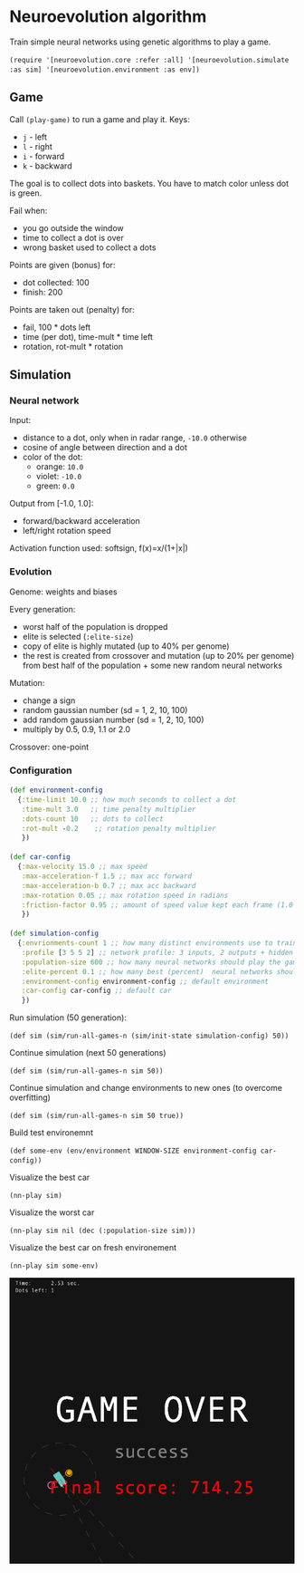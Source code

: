 # Neuroevolution algorithm

Train simple neural networks using genetic algorithms to play a game.

`(require '[neuroevolution.core :refer :all]
          '[neuroevolution.simulate :as sim]
		  '[neuroevolution.environment :as env])`

## Game

Call `(play-game)` to run a game and play it. Keys:

- `j` - left
- `l` - right
- `i` - forward
- `k` - backward

The goal is to collect dots into baskets. You have to match color unless dot is green.

Fail when:
- you go outside the window
- time to collect a dot is over
- wrong basket used to collect a dots

Points are given (bonus) for:
- dot collected: 100
- finish: 200 

Points are taken out (penalty) for:
- fail, 100 * dots left
- time (per dot), time-mult * time left
- rotation, rot-mult * rotation

## Simulation

### Neural network

Input:

- distance to a dot, only when in radar range, `-10.0` otherwise
- cosine of angle between direction and a dot
- color of the dot:
  - orange: `10.0`
  - violet: `-10.0`
  - green: `0.0`

Output from [-1.0, 1.0]:
- forward/backward acceleration
- left/right rotation speed

Activation function used: softsign, f(x)=x/(1+|x|)

### Evolution

Genome: weights and biases

Every generation:

- worst half of the population is dropped
- elite is selected (`:elite-size`)
- copy of elite is highly mutated (up to 40% per genome)
- the rest is created from crossover and mutation (up to 20% per genome) from best half of the population + some new random neural networks

Mutation:
- change a sign
- random gaussian number (sd = 1, 2, 10, 100)
- add random gaussian number (sd = 1, 2, 10, 100)
- multiply by 0.5, 0.9, 1.1 or 2.0

Crossover: one-point

### Configuration

```clojure
(def environment-config
  {:time-limit 10.0 ;; how much seconds to collect a dot
   :time-mult 3.0   ;; time penalty multiplier
   :dots-count 10   ;; dots to collect
   :rot-mult -0.2    ;; rotation penalty multiplier
   })

(def car-config
  {:max-velocity 15.0 ;; max speed
   :max-acceleration-f 1.5 ;; max acc forward
   :max-acceleration-b 0.7 ;; max acc backward
   :max-rotation 0.05 ;; max rotation speed in radians
   :friction-factor 0.95 ;; amount of speed value kept each frame (1.0 - no friction, 0.9 - high friction)
   })

(def simulation-config
  {:envrionments-count 1 ;; how many distinct environments use to train
   :profile [3 5 5 2] ;; network profile: 3 inputs, 2 outputs + hidden layers (5,5)
   :population-size 600 ;; how many neural networks should play the game
   :elite-percent 0.1 ;; how many best (percent)  neural networks should be used in the next gen
   :environment-config environment-config ;; default environment
   :car-config car-config ;; default car
   })
```

Run simulation (50 generation):

`(def sim (sim/run-all-games-n (sim/init-state simulation-config) 50))`

Continue simulation (next 50 generations)

`(def sim (sim/run-all-games-n sim 50))`

Continue simulation and change environments to new ones (to overcome overfitting)

`(def sim (sim/run-all-games-n sim 50 true))`

Build test environemnt

`(def some-env (env/environment WINDOW-SIZE environment-config car-config))`

Visualize the best car

`(nn-play sim)`

Visualize the worst car

`(nn-play sim nil (dec (:population-size sim)))`

Visualize the best car on fresh environement
 
`(nn-play sim some-env)`

![neuroevolution](../../results/neuroevolution/success.png "Neuroevolution game")
